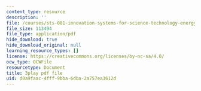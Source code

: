 ```yaml
---
content_type: resource
description: ''
file: /courses/sts-081-innovation-systems-for-science-technology-energy-manufacturing-and-health-spring-2017/d0a9faac4fff9bba6dba2a757ea3612d_RDvMzWDzZkc.pdf
file_size: 113494
file_type: application/pdf
hide_download: true
hide_download_original: null
learning_resource_types: []
license: https://creativecommons.org/licenses/by-nc-sa/4.0/
ocw_type: OCWFile
resourcetype: Document
title: 3play pdf file
uid: d0a9faac-4fff-9bba-6dba-2a757ea3612d
---
```

